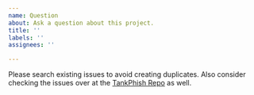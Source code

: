 ```yaml
---
name: Question
about: Ask a question about this project.
title: ''
labels: ''
assignees: ''

---
```


Please search existing issues to avoid creating duplicates. Also consider checking the issues over at the [TankPhish Repo](https://github.com/traboda/tankphish/issues/) as well.
